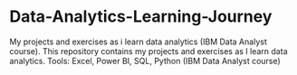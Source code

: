 # Data-Analytics-Learning-Journey
My projects and exercises as i learn data analytics (IBM Data Analyst course).
This repository contains my projects and exercises as I learn data analytics.
Tools: Excel, Power BI, SQL, Python (IBM Data Analyst course)
